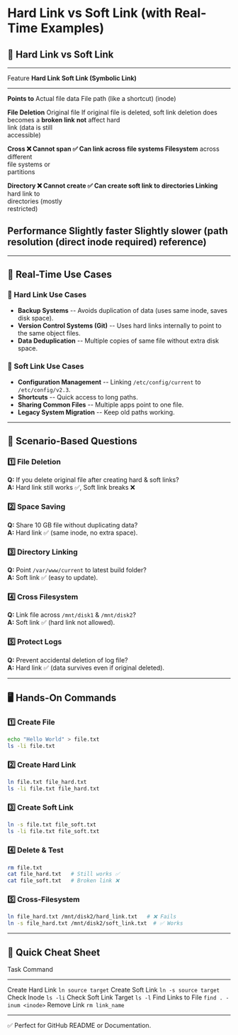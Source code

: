 # Hard Link vs Soft Link (with Real-Time Examples)

## 🔗 Hard Link vs Soft Link

  ------------------------------------------------------------------------------
  Feature           **Hard Link**        **Soft Link (Symbolic Link)**
  ----------------- -------------------- ---------------------------------------
  **Points to**     Actual file data     File path (like a shortcut)
                    (inode)              

  **File Deletion** Original file        If original file is deleted, soft link
                    deletion does        becomes a **broken link**
                    **not** affect hard  
                    link (data is still  
                    accessible)          

  **Cross           ❌ Cannot span       ✅ Can link across file systems
  Filesystem**      across different     
                    file systems or      
                    partitions           

  **Directory       ❌ Cannot create     ✅ Can create soft link to directories
  Linking**         hard link to         
                    directories (mostly  
                    restricted)          

  **Performance**   Slightly faster      Slightly slower (path resolution
                    (direct inode        required)
                    reference)           
  ------------------------------------------------------------------------------

------------------------------------------------------------------------

## 📍 Real-Time Use Cases

### 🔧 Hard Link Use Cases

-   **Backup Systems** -- Avoids duplication of data (uses same inode,
    saves disk space).
-   **Version Control Systems (Git)** -- Uses hard links internally to
    point to the same object files.
-   **Data Deduplication** -- Multiple copies of same file without extra
    disk space.

### 🔧 Soft Link Use Cases

-   **Configuration Management** -- Linking `/etc/config/current` to
    `/etc/config/v2.3`.
-   **Shortcuts** -- Quick access to long paths.
-   **Sharing Common Files** -- Multiple apps point to one file.
-   **Legacy System Migration** -- Keep old paths working.

------------------------------------------------------------------------

## 📝 Scenario-Based Questions

### 1️⃣ File Deletion

**Q:** If you delete original file after creating hard & soft links?\
**A:** Hard link still works ✅, Soft link breaks ❌

### 2️⃣ Space Saving

**Q:** Share 10 GB file without duplicating data?\
**A:** Hard link ✅ (same inode, no extra space).

### 3️⃣ Directory Linking

**Q:** Point `/var/www/current` to latest build folder?\
**A:** Soft link ✅ (easy to update).

### 4️⃣ Cross Filesystem

**Q:** Link file across `/mnt/disk1` & `/mnt/disk2`?\
**A:** Soft link ✅ (hard link not allowed).

### 5️⃣ Protect Logs

**Q:** Prevent accidental deletion of log file?\
**A:** Hard link ✅ (data survives even if original deleted).

------------------------------------------------------------------------

## 🖥️ Hands-On Commands

### 1️⃣ Create File

``` bash
echo "Hello World" > file.txt
ls -li file.txt
```

### 2️⃣ Create Hard Link

``` bash
ln file.txt file_hard.txt
ls -li file.txt file_hard.txt
```

### 3️⃣ Create Soft Link

``` bash
ln -s file.txt file_soft.txt
ls -li file.txt file_soft.txt
```

### 4️⃣ Delete & Test

``` bash
rm file.txt
cat file_hard.txt   # Still works ✅
cat file_soft.txt   # Broken link ❌
```

### 5️⃣ Cross-Filesystem

``` bash
ln file_hard.txt /mnt/disk2/hard_link.txt   # ❌ Fails
ln -s file_hard.txt /mnt/disk2/soft_link.txt  # ✅ Works
```

------------------------------------------------------------------------

## 🧠 Quick Cheat Sheet

  Task                     Command
  ------------------------ ------------------------
  Create Hard Link         `ln source target`
  Create Soft Link         `ln -s source target`
  Check Inode              `ls -li`
  Check Soft Link Target   `ls -l`
  Find Links to File       `find . -inum <inode>`
  Remove Link              `rm link_name`

------------------------------------------------------------------------

✅ Perfect for GitHub README or Documentation.
